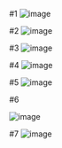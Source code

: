 #1
![image](https://user-images.githubusercontent.com/64237760/143975307-3df90db2-512b-447a-a8a7-fd7aa49884c2.png)

#2
![image](https://user-images.githubusercontent.com/64237760/143975164-a73a00dc-1b07-4bc4-aa59-d40f7d88e68e.png)

#3
![image](https://user-images.githubusercontent.com/64237760/143974959-034ed006-15fa-47ec-aa78-3e5c4cb9a6f6.png)

#4
![image](https://user-images.githubusercontent.com/64237760/143974997-606f7d12-7602-47d3-91f0-c8e7801f0ced.png)

#5
![image](https://user-images.githubusercontent.com/64237760/143975043-336313f5-caca-488b-a364-e3e43f1f08f9.png)


#6

![image](https://user-images.githubusercontent.com/64237760/143965673-0b2e88f2-7105-4282-bf23-c1f8706d5653.png)

#7
![image](https://user-images.githubusercontent.com/64237760/143965984-868103fe-5633-4e09-9008-110565d87675.png)


